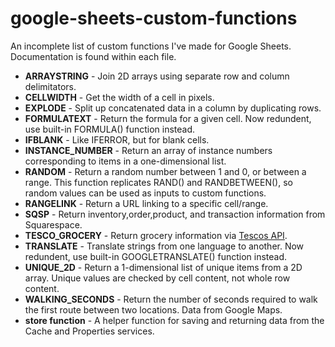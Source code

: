 # google-sheets-custom-functions
An incomplete list of custom functions I've made for Google Sheets. Documentation is found within each file.

* **ARRAYSTRING** - Join 2D arrays using separate row and column delimitators.
* **CELLWIDTH** - Get the width of a cell in pixels.
* **EXPLODE** - Split up concatenated data in a column by duplicating rows.
* **FORMULATEXT** - Return the formula for a given cell. Now redundent, use built-in FORMULA() function instead.
* **IFBLANK** - Like IFERROR, but for blank cells.
* **INSTANCE_NUMBER** - Return an array of instance numbers corresponding to items in a one-dimensional list.
* **RANDOM** - Return a random number between 1 and 0, or between a range. This function replicates RAND() and RANDBETWEEN(), so random values can be used as inputs to custom functions.
* **RANGELINK** - Return a URL linking to a specific cell/range.
* **SQSP** - Return inventory,order,product, and transaction information from Squarespace.
* **TESCO_GROCERY** - Return grocery information via [Tescos API](https://devportal.tescolabs.com/).
* **TRANSLATE** - Translate strings from one language to another. Now redundent, use built-in GOOGLETRANSLATE() function instead.
* **UNIQUE_2D** - Return a 1-dimensional list of unique items from a 2D array. Unique values are checked by cell content, not whole row content.
* **WALKING_SECONDS** - Return the number of seconds required to walk the first route between two locations. Data from Google Maps.
* **store function** - A helper function for saving and returning data from the Cache and Properties services.
